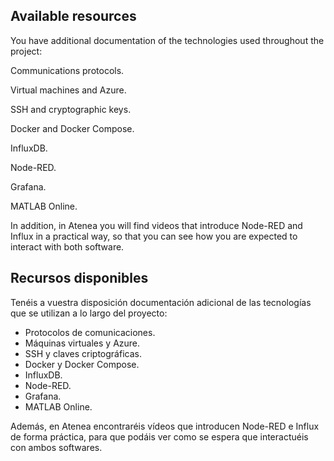 <!-- multilingual suffix: en, es -->

<!-- [en] -->
## Available resources
You have additional documentation of the technologies used throughout the project:

Communications protocols.

Virtual machines and Azure.

SSH and cryptographic keys.

Docker and Docker Compose.

InfluxDB.

Node-RED.

Grafana.

MATLAB Online.

In addition, in Atenea you will find videos that introduce Node-RED and Influx in a practical way, so that you can see how you are expected to interact with both software.



<!-- [es] -->

## Recursos disponibles
Tenéis a vuestra disposición documentación adicional de las tecnologías que se utilizan a lo largo del proyecto:

- Protocolos de comunicaciones.
- Máquinas virtuales y Azure.
- SSH y claves criptográficas.
- Docker y Docker Compose.
- InfluxDB.
- Node-RED.
- Grafana.
- MATLAB Online.

Además, en Atenea encontraréis vídeos que introducen Node-RED e Influx de forma práctica, para que podáis ver como se espera que interactuéis con ambos softwares.